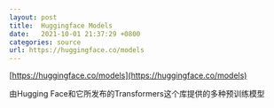```yaml
---
layout: post
title:  Huggingface Models
date:   2021-10-01 21:37:29 +0800
categories: source
url: https://huggingface.co/models
---
```


[https://huggingface.co/models](https://huggingface.co/models)

由Hugging Face和它所发布的Transformers这个库提供的多种预训练模型
